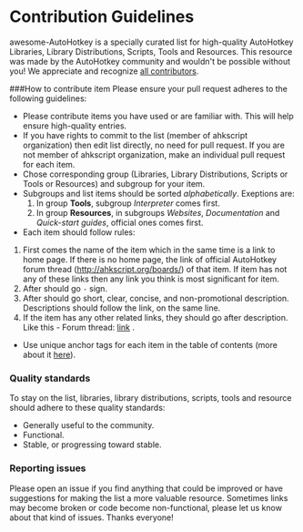 # Contribution Guidelines
awesome-AutoHotkey is a specially curated list for high-quality AutoHotkey Libraries, Library Distributions, Scripts, Tools and Resources.
This resource was made by the AutoHotkey community and wouldn't be possible without you! We appreciate and recognize [all contributors](https://github.com/ahkscript/awesome-AutoHotkey/graphs/contributors).


###How to contribute item
Please ensure your pull request adheres to the following guidelines:
- Please contribute items you have used or are familiar with. This will help ensure high-quality entries.
- If you have rights to commit to the list (member of ahkscript organization) then edit list directly, no need for pull request. If you are not member of ahkscript organization, make an individual pull request for each item.
- Chose corresponding group (Libraries, Library Distributions, Scripts or Tools or Resources) and subgroup for your item.
- Subgroups and list items should be sorted *alphabetically*. Exeptions are:
  1. In group **Tools**, subgroup *Interpreter* comes first.
  3. In group **Resources**, in subgroups *Websites*, *Documentation* and *Quick-start guides*, official ones comes first. 
- Each item should follow rules:
 1. First comes the name of the item which in the same time is a link to home page. If there is no home page, the link of official AutoHotkey forum thread (http://ahkscript.org/boards/) of that item. If item has not any of these links then any link you think is most significant for item. 
 2. After should go `-` sign. 
 3. After should go short, clear, concise, and non-promotional description. Descriptions should follow the link, on the same line.
 4. If the item has any other related links, they should go after description. Like this - Forum thread: [link](http://link) .
- Use unique anchor tags for each item in the table of contents (more about it [here](https://github.com/ahkscript/awesome-AutoHotkey/issues/12)).

### Quality standards
To stay on the list, libraries, library distributions, scripts, tools and resource should adhere to these quality standards:
- Generally useful to the community.
- Functional.
- Stable, or progressing toward stable.


### Reporting issues
Please open an issue if you find anything that could be improved or have suggestions for making the list a more valuable resource. Sometimes links may become broken or code become non-functional, please let us know about that kind of issues. Thanks everyone!
